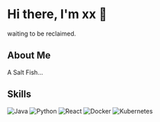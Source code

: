 <!-- 个人信息 -->
# Hi there, I'm xx 👋

waiting to be reclaimed.


## About Me
A Salt Fish...


## Skills

![Java](https://img.shields.io/badge/-Java-007396?style=flat&logo=java&logoColor=red)
![Python](https://img.shields.io/badge/-Python-3776AB?style=flat&logo=python&logoColor=white)
![React](https://img.shields.io/badge/-React-61DAFB?style=flat&logo=react&logoColor=white)
![Docker](https://img.shields.io/badge/-Docker-2496ED?style=flat&logo=docker&logoColor=white)
![Kubernetes](https://img.shields.io/badge/-Kubernetes-326CE5?style=flat&logo=kubernetes&logoColor=white)
